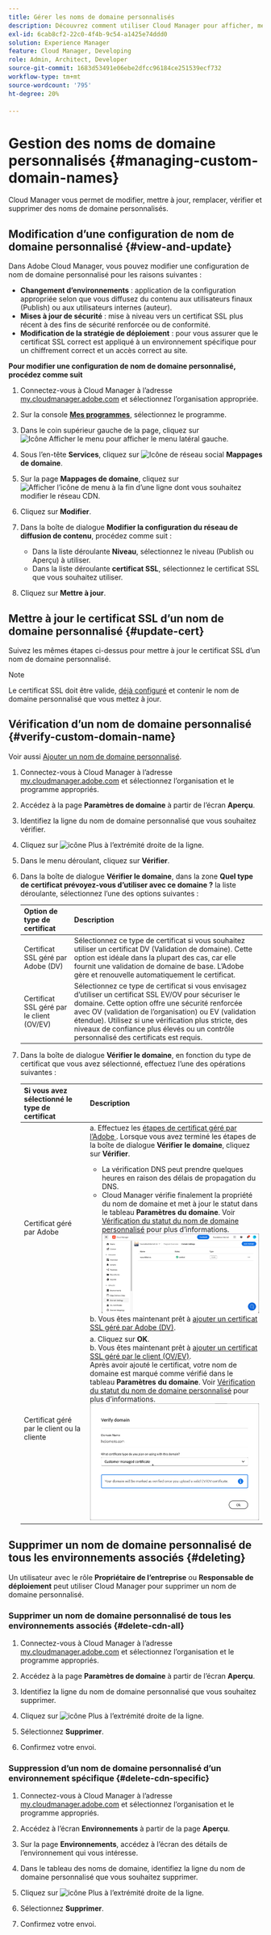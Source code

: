 ```yaml
---
title: Gérer les noms de domaine personnalisés
description: Découvrez comment utiliser Cloud Manager pour afficher, mettre à jour, remplacer et supprimer des noms de domaine personnalisés.
exl-id: 6cab8cf2-22c0-4f4b-9c54-a1425e74ddd0
solution: Experience Manager
feature: Cloud Manager, Developing
role: Admin, Architect, Developer
source-git-commit: 1683d53491e06ebe2dfcc96184ce251539ecf732
workflow-type: tm+mt
source-wordcount: '795'
ht-degree: 20%

---
```



# Gestion des noms de domaine personnalisés {#managing-custom-domain-names}

Cloud Manager vous permet de modifier, mettre à jour, remplacer, vérifier et supprimer des noms de domaine personnalisés.

## Modification d’une configuration de nom de domaine personnalisé {#view-and-update}

Dans Adobe Cloud Manager, vous pouvez modifier une configuration de nom de domaine personnalisé pour les raisons suivantes :

* **Changement d’environnements** : application de la configuration appropriée selon que vous diffusez du contenu aux utilisateurs finaux (Publish) ou aux utilisateurs internes (auteur).
* **Mises à jour de sécurité** : mise à niveau vers un certificat SSL plus récent à des fins de sécurité renforcée ou de conformité.
* **Modification de la stratégie de déploiement** : pour vous assurer que le certificat SSL correct est appliqué à un environnement spécifique pour un chiffrement correct et un accès correct au site.

**Pour modifier une configuration de nom de domaine personnalisé, procédez comme suit**

1. Connectez-vous à Cloud Manager à l’adresse [my.cloudmanager.adobe.com](https://my.cloudmanager.adobe.com/) et sélectionnez l’organisation appropriée.

1. Sur la console **[Mes programmes](/help/implementing/cloud-manager/navigation.md#my-programs)**, sélectionnez le programme.

1. Dans le coin supérieur gauche de la page, cliquez sur ![Icône Afficher le menu](https://spectrum.adobe.com/static/icons/workflow_18/Smock_ShowMenu_18_N.svg) pour afficher le menu latéral gauche.

1. Sous l’en-tête **Services**, cliquez sur ![Icône de réseau social](https://spectrum.adobe.com/static/icons/workflow_18/Smock_SocialNetwork_18_N.svg) **Mappages de domaine**.

1. Sur la page **Mappages de domaine**, cliquez sur ![Afficher l’icône de menu](https://spectrum.adobe.com/static/icons/workflow_18/Smock_More_18_N.svg) à la fin d’une ligne dont vous souhaitez modifier le réseau CDN.

1. Cliquez sur **Modifier**.

1. Dans la boîte de dialogue **Modifier la configuration du réseau de diffusion de contenu**, procédez comme suit :

   * Dans la liste déroulante **Niveau**, sélectionnez le niveau (Publish ou Aperçu) à utiliser.
   * Dans la liste déroulante **certificat SSL**, sélectionnez le certificat SSL que vous souhaitez utiliser.

1. Cliquez sur **Mettre à jour**.


## Mettre à jour le certificat SSL d’un nom de domaine personnalisé {#update-cert}

Suivez les mêmes étapes ci-dessus pour mettre à jour le certificat SSL d’un nom de domaine personnalisé.

>[!NOTE]
>
>Le certificat SSL doit être valide, [déjà configuré](/help/implementing/cloud-manager/managing-ssl-certifications/introduction-to-ssl-certificates.md) et contenir le nom de domaine personnalisé que vous mettez à jour.


## Vérification d’un nom de domaine personnalisé {#verify-custom-domain-name}

Voir aussi [Ajouter un nom de domaine personnalisé](/help/implementing/cloud-manager/custom-domain-names/add-custom-domain-name.md).

1. Connectez-vous à Cloud Manager à l’adresse [my.cloudmanager.adobe.com](https://my.cloudmanager.adobe.com/) et sélectionnez l’organisation et le programme appropriés.

1. Accédez à la page **Paramètres de domaine** à partir de l’écran **Aperçu**.

1. Identifiez la ligne du nom de domaine personnalisé que vous souhaitez vérifier.

1. Cliquez sur ![icône Plus](https://spectrum.adobe.com/static/icons/workflow_18/Smock_More_18_N.svg) à l’extrémité droite de la ligne.

1. Dans le menu déroulant, cliquez sur **Vérifier**.

1. Dans la boîte de dialogue **Vérifier le domaine**, dans la zone **Quel type de certificat prévoyez-vous d’utiliser avec ce domaine ?** la liste déroulante, sélectionnez l’une des options suivantes :

   | Option de type de certificat | Description |
   | --- | --- |
   | Certificat SSL géré par Adobe (DV) | Sélectionnez ce type de certificat si vous souhaitez utiliser un certificat DV (Validation de domaine). Cette option est idéale dans la plupart des cas, car elle fournit une validation de domaine de base. L’Adobe gère et renouvelle automatiquement le certificat. |
   | Certificat SSL géré par le client (OV/EV) | Sélectionnez ce type de certificat si vous envisagez d’utiliser un certificat SSL EV/OV pour sécuriser le domaine. Cette option offre une sécurité renforcée avec OV (validation de l’organisation) ou EV (validation étendue). Utilisez si une vérification plus stricte, des niveaux de confiance plus élevés ou un contrôle personnalisé des certificats est requis. |

1. Dans la boîte de dialogue **Vérifier le domaine**, en fonction du type de certificat que vous avez sélectionné, effectuez l’une des opérations suivantes :

   | Si vous avez sélectionné le type de certificat | Description |
   | --- | ---  |
   | Certificat géré par Adobe | a. Effectuez les [étapes de certificat géré par l’Adobe ](/help/implementing/cloud-manager/custom-domain-names/add-custom-domain-name.md#adobe-managed-cert-steps). Lorsque vous avez terminé les étapes de la boîte de dialogue **Vérifier le domaine**, cliquez sur **Vérifier**.<ul><li>La vérification DNS peut prendre quelques heures en raison des délais de propagation du DNS.</li><li>Cloud Manager vérifie finalement la propriété du nom de domaine et met à jour le statut dans le tableau **Paramètres du domaine**. Voir [Vérification du statut du nom de domaine personnalisé](/help/implementing/cloud-manager/custom-domain-names/check-domain-name-status.md) pour plus d’informations.</li>![Vérification du statut du domaine](/help/implementing/cloud-manager/assets/domain-settings-verified.png)</li></ul>b. Vous êtes maintenant prêt à [ajouter un certificat SSL géré par Adobe (DV)](/help/implementing/cloud-manager/managing-ssl-certifications/add-ssl-certificate.md#add-adobe-managed-ssl-cert).</li></ul> |
   | Certificat géré par le client ou la cliente | a. Cliquez sur **OK**.<br>b. Vous êtes maintenant prêt à [ajouter un certificat SSL géré par le client (OV/EV)](/help/implementing/cloud-manager/managing-ssl-certifications/add-ssl-certificate.md#add-customer-managed-ssl-cert).<br>Après avoir ajouté le certificat, votre nom de domaine est marqué comme vérifié dans le tableau **Paramètres du domaine**. Voir [Vérification du statut du nom de domaine personnalisé](/help/implementing/cloud-manager/custom-domain-names/check-domain-name-status.md) pour plus d’informations.</li></ul><br>![Vérification du domaine pour un certificat EV/OV géré par un client ou une cliente](/help/implementing/cloud-manager/assets/verify-domain-customer-managed-step.png) |


## Supprimer un nom de domaine personnalisé de tous les environnements associés {#deleting}

Un utilisateur avec le rôle **Propriétaire de l’entreprise** ou **Responsable de déploiement** peut utiliser Cloud Manager pour supprimer un nom de domaine personnalisé.

### Supprimer un nom de domaine personnalisé de tous les environnements associés {#delete-cdn-all}

1. Connectez-vous à Cloud Manager à l’adresse [my.cloudmanager.adobe.com](https://my.cloudmanager.adobe.com/) et sélectionnez l’organisation et le programme appropriés.

1. Accédez à la page **Paramètres de domaine** à partir de l’écran **Aperçu**.

1. Identifiez la ligne du nom de domaine personnalisé que vous souhaitez supprimer.

1. Cliquez sur ![icône Plus](https://spectrum.adobe.com/static/icons/workflow_18/Smock_More_18_N.svg) à l’extrémité droite de la ligne.

1. Sélectionnez **Supprimer**.

1. Confirmez votre envoi.


### Suppression d’un nom de domaine personnalisé d’un environnement spécifique {#delete-cdn-specific}

1. Connectez-vous à Cloud Manager à l’adresse [my.cloudmanager.adobe.com](https://my.cloudmanager.adobe.com/) et sélectionnez l’organisation et le programme appropriés.

1. Accédez à l’écran **Environnements** à partir de la page **Aperçu**.

1. Sur la page **Environnements**, accédez à l’écran des détails de l’environnement qui vous intéresse.

1. Dans le tableau des noms de domaine, identifiez la ligne du nom de domaine personnalisé que vous souhaitez supprimer.

1. Cliquez sur ![icône Plus](https://spectrum.adobe.com/static/icons/workflow_18/Smock_More_18_N.svg) à l’extrémité droite de la ligne.

1. Sélectionnez **Supprimer**.

1. Confirmez votre envoi.
